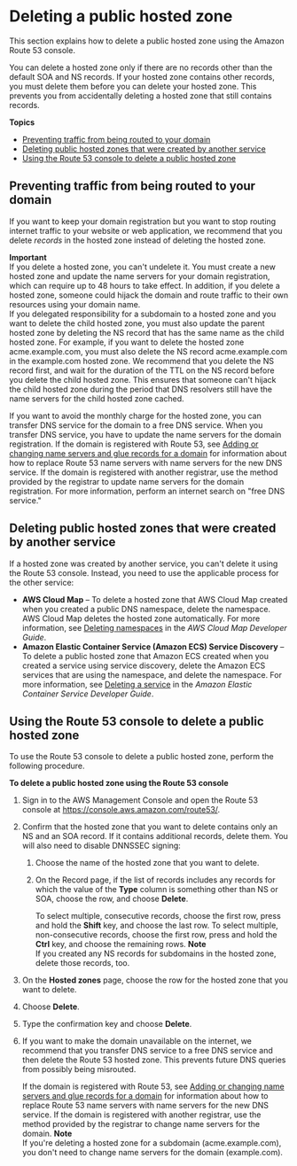 # Deleting a public hosted zone<a name="DeleteHostedZone"></a>

This section explains how to delete a public hosted zone using the Amazon Route 53 console\.

You can delete a hosted zone only if there are no records other than the default SOA and NS records\. If your hosted zone contains other records, you must delete them before you can delete your hosted zone\. This prevents you from accidentally deleting a hosted zone that still contains records\.

**Topics**
+ [Preventing traffic from being routed to your domain](#delete-public-hosted-zone-stop-routing)
+ [Deleting public hosted zones that were created by another service](#delete-public-hosted-zone-created-by-another-service)
+ [Using the Route 53 console to delete a public hosted zone](#delete-public-hosted-zone-procedure)

## Preventing traffic from being routed to your domain<a name="delete-public-hosted-zone-stop-routing"></a>

If you want to keep your domain registration but you want to stop routing internet traffic to your website or web application, we recommend that you delete *records* in the hosted zone instead of deleting the hosted zone\.

**Important**  
If you delete a hosted zone, you can't undelete it\. You must create a new hosted zone and update the name servers for your domain registration, which can require up to 48 hours to take effect\. In addition, if you delete a hosted zone, someone could hijack the domain and route traffic to their own resources using your domain name\.  
If you delegated responsibility for a subdomain to a hosted zone and you want to delete the child hosted zone, you must also update the parent hosted zone by deleting the NS record that has the same name as the child hosted zone\. For example, if you want to delete the hosted zone acme\.example\.com, you must also delete the NS record acme\.example\.com in the example\.com hosted zone\. We recommend that you delete the NS record first, and wait for the duration of the TTL on the NS record before you delete the child hosted zone\. This ensures that someone can't hijack the child hosted zone during the period that DNS resolvers still have the name servers for the child hosted zone cached\.

If you want to avoid the monthly charge for the hosted zone, you can transfer DNS service for the domain to a free DNS service\. When you transfer DNS service, you have to update the name servers for the domain registration\. If the domain is registered with Route 53, see [Adding or changing name servers and glue records for a domain](domain-name-servers-glue-records.md) for information about how to replace Route 53 name servers with name servers for the new DNS service\. If the domain is registered with another registrar, use the method provided by the registrar to update name servers for the domain registration\. For more information, perform an internet search on "free DNS service\."

## Deleting public hosted zones that were created by another service<a name="delete-public-hosted-zone-created-by-another-service"></a>

If a hosted zone was created by another service, you can't delete it using the Route 53 console\. Instead, you need to use the applicable process for the other service:
+ **AWS Cloud Map** – To delete a hosted zone that AWS Cloud Map created when you created a public DNS namespace, delete the namespace\. AWS Cloud Map deletes the hosted zone automatically\. For more information, see [Deleting namespaces](https://docs.aws.amazon.com/cloud-map/latest/dg/deleting-namespaces.html) in the *AWS Cloud Map Developer Guide*\.
+ **Amazon Elastic Container Service \(Amazon ECS\) Service Discovery** – To delete a public hosted zone that Amazon ECS created when you created a service using service discovery, delete the Amazon ECS services that are using the namespace, and delete the namespace\. For more information, see [Deleting a service](https://docs.aws.amazon.com/AmazonECS/latest/developerguide/delete-service.html) in the *Amazon Elastic Container Service Developer Guide*\.

## Using the Route 53 console to delete a public hosted zone<a name="delete-public-hosted-zone-procedure"></a>

To use the Route 53 console to delete a public hosted zone, perform the following procedure\.

**To delete a public hosted zone using the Route 53 console**

1. Sign in to the AWS Management Console and open the Route 53 console at [https://console\.aws\.amazon\.com/route53/](https://console.aws.amazon.com/route53/)\.

1. Confirm that the hosted zone that you want to delete contains only an NS and an SOA record\. If it contains additional records, delete them\. You will also need to disable DNNSSEC signing:

   1. Choose the name of the hosted zone that you want to delete\.

   1. On the Record page, if the list of records includes any records for which the value of the **Type** column is something other than NS or SOA, choose the row, and choose **Delete**\.

      To select multiple, consecutive records, choose the first row, press and hold the **Shift** key, and choose the last row\. To select multiple, non\-consecutive records, choose the first row, press and hold the **Ctrl** key, and choose the remaining rows\. 
**Note**  
If you created any NS records for subdomains in the hosted zone, delete those records, too\.

1. On the **Hosted zones** page, choose the row for the hosted zone that you want to delete\.

1. Choose **Delete**\.

1. Type the confirmation key and choose **Delete**\.

1. If you want to make the domain unavailable on the internet, we recommend that you transfer DNS service to a free DNS service and then delete the Route 53 hosted zone\. This prevents future DNS queries from possibly being misrouted\. 

   If the domain is registered with Route 53, see [Adding or changing name servers and glue records for a domain](domain-name-servers-glue-records.md) for information about how to replace Route 53 name servers with name servers for the new DNS service\. If the domain is registered with another registrar, use the method provided by the registrar to change name servers for the domain\.
**Note**  
If you're deleting a hosted zone for a subdomain \(acme\.example\.com\), you don't need to change name servers for the domain \(example\.com\)\.